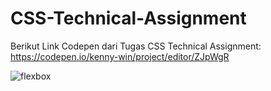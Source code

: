 # CSS-Technical-Assignment

Berikut Link Codepen dari Tugas CSS Technical Assignment:
https://codepen.io/kenny-win/project/editor/ZJpWgR

![flexbox](https://user-images.githubusercontent.com/81342121/133438935-8225f019-13f2-4910-a99c-488e2f9a6b10.PNG)
